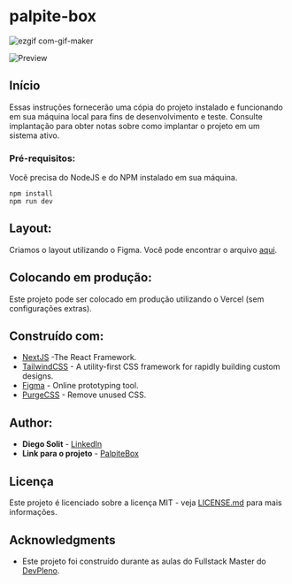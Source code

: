 # palpite-box

![ezgif com-gif-maker](https://user-images.githubusercontent.com/90665510/147227533-be687907-e8df-4a3c-ad35-a4d161c073ea.gif)

 
![Preview]()

## Início

Essas instruções fornecerão uma cópia do projeto instalado e funcionando em sua máquina local para fins de desenvolvimento e teste. Consulte implantação para obter notas sobre como implantar o projeto em um sistema ativo.

### Pré-requisitos:

Você precisa do NodeJS e do NPM instalado em sua máquina.

```
npm install
npm run dev
```

## Layout:

Criamos o layout utilizando o Figma. Você pode encontrar o arquivo [aqui](https://www.figma.com/file/H52yIyZytqgbB6jM1xb0IR/palpite-box-(Copy)?node-id=0%3A1).

## Colocando em produção:

Este projeto pode ser colocado em produção utilizando o Vercel (sem configurações extras).

## Construído com:

* [NextJS](https://nextjs.org/) -The React Framework.
* [TailwindCSS](https://tailwindcss.com/) - A utility-first CSS framework for
rapidly building custom designs.
* [Figma](https://figma.com/) - Online prototyping tool.
* [PurgeCSS](https://purgecss.com/) - Remove unused CSS. 

## Author:

* **Diego Solit** - [LinkedIn](https://www.linkedin.com/in/diego-solit-527259217/)
* **Link para o projeto** - [PalpiteBox](https://palpite-box-diegodkid.vercel.app/)

## Licença

Este projeto é licenciado sobre a licença MIT - veja [LICENSE.md](LICENSE.md) para mais informações.

## Acknowledgments

* Este projeto foi construído durante as aulas do Fullstack Master do [DevPleno](https://devpleno.com).
